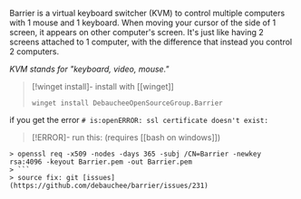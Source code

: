 Barrier is a virtual keyboard switcher (KVM) to control multiple computers with 1 mouse and 1 keyboard. 
When moving your cursor of the side of 1 screen, it appears on other computer's screen. It's just like having 2 screens attached to 1 computer, with the difference that instead you control 2 computers.

*KVM stands for "keyboard, video, mouse."*

> [!winget install]- 
> install with [[winget]]
> ```batch
> winget install DebaucheeOpenSourceGroup.Barrier
> ```

if you get the error `# is:openERROR: ssl certificate doesn't exist:`
> [!ERROR]-
run this: (requires [[bash on windows]])
```shell
> openssl req -x509 -nodes -days 365 -subj /CN=Barrier -newkey rsa:4096 -keyout Barrier.pem -out Barrier.pem
> ```
> source fix: git [issues](https://github.com/debauchee/barrier/issues/231)